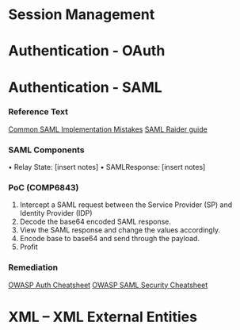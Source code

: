 # Session Management

# Authentication - OAuth

# Authentication - SAML

### Reference Text
<a href="https://blog.netspi.com/attacking-sso-common-saml-vulnerabilities-ways-find/">Common SAML Implementation Mistakes</a>
<a href="http://research.aurainfosec.io/bypassing-saml20-SSO/">SAML Raider guide</a>

### SAML Components
•	Relay State: [insert notes]
•	SAMLResponse: [insert notes]

### PoC (COMP6843)
1.	Intercept a SAML request between the Service Provider (SP) and Identity Provider (IDP)
2.	Decode the base64 encoded SAML response.
3.	View the SAML response and change the values accordingly.
4.	Encode base to base64 and send through the payload.
5.	Profit

### Remediation
<a href="https://www.owasp.org/index.php/Authentication_Cheat_Sheet">OWASP Auth Cheatsheet</a>
<a href="https://www.owasp.org/index.php/SAML_Security_Cheat_Sheet">OWASP SAML Security Cheatsheet</a>

# XML – XML External Entities
